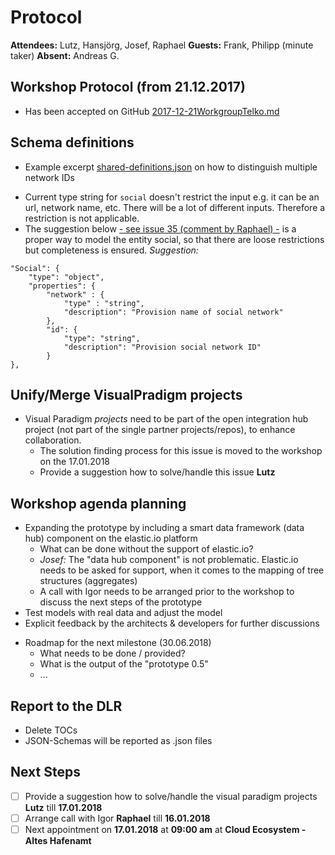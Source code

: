 # Protocol

**Attendees:** Lutz, Hansjörg, Josef, Raphael **Guests:** Frank, Philipp (minute taker) **Absent:** Andreas G.

## Workshop Protocol (from 21.12.2017)
* Has been accepted on GitHub [2017-12-21WorkgroupTelko.md](https://github.com/openintegrationhub/Data-and-Domain-Models/blob/master/Protocols/2017-12-21WorkgroupTelko.md)

## Schema definitions
* Example excerpt [shared-definitions.json](https://github.com/openintegrationhub/Data-and-Domain-Models/issues/35#issuecomment-353558851) on how to distinguish multiple network IDs
- Current type string for `social` doesn't restrict the input e.g. it can be an url, network name, etc. There will be a lot of different inputs. Therefore a restriction is not applicable.
- The suggestion below [- see issue 35 (comment by Raphael) -](https://github.com/openintegrationhub/Data-and-Domain-Models/issues/35) is a proper way to model the entity social, so that there are loose restrictions but completeness is ensured.
_Suggestion:_

```
"Social": {
	"type": "object",
	"properties": {
		"network" : {
			"type" : "string",
			"description": "Provision name of social network"
		},
		"id": {
			"type": "string",
			"description": "Provision social network ID"
		}
},
```

## Unify/Merge VisualPradigm projects
- Visual Paradigm _projects_ need to be part of the open integration hub project (not part of the single partner projects/repos), to enhance collaboration.
  - The solution finding process for this issue is moved to the workshop on the 17.01.2018
  - Provide a suggestion how to solve/handle this issue **Lutz**

## Workshop agenda planning
* Expanding the prototype by including a smart data framework (data hub) component on the elastic.io platform
  - What can be done without the support of elastic.io?
  - _Josef:_ The "data hub component" is not problematic. Elastic.io needs to be asked for support, when it comes to the mapping of tree structures (aggregates)
  - A call with Igor needs to be arranged prior to the workshop to discuss the next steps of the prototype
* Test models with real data and adjust the model
* Explicit feedback by the architects & developers for further discussions
- Roadmap for the next milestone (30.06.2018)
  - What needs to be done / provided?
  - What is the output of the "prototype 0.5"
  - ...

## Report to the DLR
- Delete TOCs
- JSON-Schemas will be reported as .json files

## Next Steps
- [ ] Provide a suggestion how to solve/handle the visual paradigm projects **Lutz** till **17.01.2018**
- [ ] Arrange call with Igor **Raphael** till **16.01.2018**
- [ ] Next appointment on **17.01.2018** at **09:00 am** at **Cloud Ecosystem - Altes Hafenamt**
